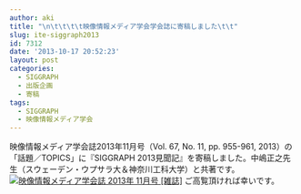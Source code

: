 ```yaml
---
author: aki
title: "\n\t\t\t\t映像情報メディア学会学会誌に寄稿しました\t\t"
slug: ite-siggraph2013
id: 7312
date: '2013-10-17 20:52:23'
layout: post
categories:
  - SIGGRAPH
  - 出版企画
  - 寄稿
tags:
  - SIGGRAPH
  - 映像情報メディア学会
---
```


映像情報メディア学会誌2013年11月号（Vol. 67, No. 11, pp. 955-961, 2013）の「話題／TOPICS」に『SIGGRAPH 2013見聞記』を寄稿しました。中嶋正之先生（スウェーデン・ウプサラ大＆神奈川工科大学）と共著です。 [![映像情報メディア学会誌 2013年 11月号 [雑誌]](http://aki.shirai.as/wp-content/plugins/wp-amazon-reborn/images/no_image.png)](http://www.amazon.co.jp/%E6%98%A0%E5%83%8F%E6%83%85%E5%A0%B1%E3%83%A1%E3%83%87%E3%82%A3%E3%82%A2%E5%AD%A6%E4%BC%9A%E8%AA%8C-2013%E5%B9%B4-11%E6%9C%88%E5%8F%B7-%E9%9B%91%E8%AA%8C/dp/B00FY3ITJW%3FSubscriptionId%3DAKIAJ56UK3AZ2R4ZXWZQ%26tag%3Damazonas-22%26linkCode%3Dxm2%26camp%3D2025%26creative%3D165953%26creativeASIN%3DB00FY3ITJW "Amazon で商品の詳細を確認する") ご高覧頂ければ幸いです。